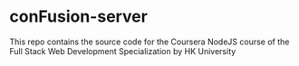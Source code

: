 # conFusion-server
This repo contains the source code for the Coursera NodeJS course of the Full Stack Web Development Specialization by HK University

